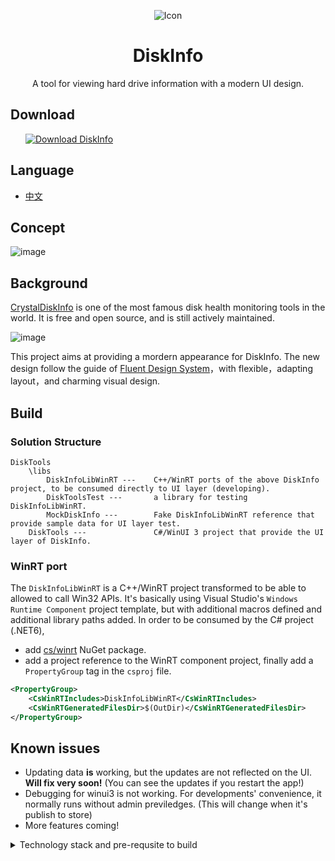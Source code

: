 <p align="center">
    <img alt="Icon" src="https://user-images.githubusercontent.com/6630660/207081052-89642cf8-6a84-456d-9c96-e2db354ff3d6.png" align="center"/>
    <h1 align="center"> DiskInfo </h1>
    <p align="center">
        A tool for viewing hard drive information with a modern UI design. 
    </p>
</p>

## Download
<a style="margin-left:24px" href="https://www.microsoft.com/store/productId/9PLQ8DP73ZDF">
    <picture>
        <source media="(prefers-color-scheme: dark)" srcset="https://get.microsoft.com/images/en-us%20light.svg" />
        <source media="(prefers-color-scheme: light)" srcset="https://get.microsoft.com/images/en-us%20dark.svg" />
        <img style="vertical-align:middle" src="https://get.microsoft.com/images/en-us%20dark.svg" alt="Download DiskInfo" />
    </picture>
</a>

## Language
- [中文](README.zh-CN.md)

## Concept
![image](https://user-images.githubusercontent.com/6630660/212543495-ffba1279-bf86-4f4e-8568-8b8941edcfed.png)

## Background
[CrystalDiskInfo](https://github.com/hiyohiyo/CrystalDiskInfo) is one of the most famous disk health monitoring tools in the world. It is free and open source, and is still actively maintained.

![image](https://user-images.githubusercontent.com/6630660/212543605-d8d80feb-b7d1-4d63-b528-0e98b1cff968.png)

This project aims at providing a mordern appearance for DiskInfo. The new design follow the guide of [Fluent Design System](https://www.microsoft.com/design/fluent/)，with flexible，adapting layout，and charming visual design.

## Build
### Solution Structure
```
DiskTools
    \libs
        DiskInfoLibWinRT ---    C++/WinRT ports of the above DiskInfo project, to be consumed directly to UI layer (developing).
        DiskToolsTest ---       a library for testing DiskInfoLibWinRT.
        MockDiskInfo ---        Fake DiskInfoLibWinRT reference that provide sample data for UI layer test.
    DiskTools ---               C#/WinUI 3 project that provide the UI layer of DiskInfo.
```
### WinRT port
The `DiskInfoLibWinRT` is a C++/WinRT project transformed to be able to allowed to call Win32 APIs. 
It's basically using Visual Studio's `Windows Runtime Component` project template, but with additional macros defined and additional library paths added. 
In order to be consumed by the C# project (.NET6), 
- add [cs/winrt](https://github.com/microsoft/cswinrt) NuGet package.
- add a project reference to the WinRT component project, finally add a `PropertyGroup` tag in the `csproj` file.
```xml
<PropertyGroup>
    <CsWinRTIncludes>DiskInfoLibWinRT</CsWinRTIncludes>
    <CsWinRTGeneratedFilesDir>$(OutDir)</CsWinRTGeneratedFilesDir>
</PropertyGroup>
```


## Known issues
- Updating data **is** working, but the updates are not reflected on the UI. **Will fix very soon!** (You can see the updates if you restart the app!)
- Debugging for winui3 is not working. For developments' convenience, it normally runs without admin previledges. (This will change when it's publish to store)
- More features coming!

<details>
    <summary>Technology stack and pre-requsite to build</summary>

## Technology Stack

### Documents

- [WinUI 3](https://learn.microsoft.com/en-us/windows/apps/winui/winui3/)

- [Windows Runtime](https://learn.microsoft.com/en-us/windows/uwp/cpp-and-winrt-apis/intro-to-using-cpp-with-winrt)

- [Windows App SDK](https://learn.microsoft.com/zh-tw/windows/apps/windows-app-sdk/)

### Develop Environment

- Visual Studio 2022

- C++ Desktop Development

- Universal Windows Development

- .NET Desktop Development

- Windows SDK 22621

- C++ ATL for latest v143 build tools (x86 & x64)

- C++ MFC for latest v143 build tools (x86 & x64)

### XAML Control Libraries

- [WinUI 3](https://learn.microsoft.com/en-us/windows/apps/winui/winui3)

- [Windows Community Toolkit](https://github.com/CommunityToolkit/WindowsCommunityToolkit)

- [Syncfusion WinUI Controls](https://www.syncfusion.com/winui-controls)
</details>
